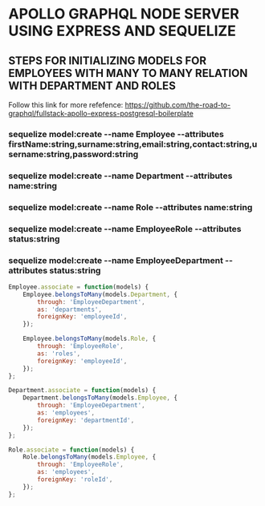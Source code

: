 # APOLLO GRAPHQL NODE SERVER USING EXPRESS AND SEQUELIZE

## STEPS FOR INITIALIZING MODELS FOR EMPLOYEES WITH MANY TO MANY RELATION WITH DEPARTMENT AND ROLES

Follow this link for more refefence:
https://github.com/the-road-to-graphql/fullstack-apollo-express-postgresql-boilerplate

### sequelize model:create --name Employee --attributes firstName:string,surname:string,email:string,contact:string,username:string,password:string

### sequelize model:create --name Department --attributes name:string

### sequelize model:create --name Role --attributes name:string

### sequelize model:create --name EmployeeRole --attributes status:string

### sequelize model:create --name EmployeeDepartment --attributes status:string

```javascript
Employee.associate = function(models) {
	Employee.belongsToMany(models.Department, {
		through: 'EmployeeDepartment',
		as: 'departments',
		foreignKey: 'employeeId',
	});

	Employee.belongsToMany(models.Role, {
		through: 'EmployeeRole',
		as: 'roles',
		foreignKey: 'employeeId',
	});
};
```

```javascript
Department.associate = function(models) {
	Department.belongsToMany(models.Employee, {
		through: 'EmployeeDepartment',
		as: 'employees',
		foreignKey: 'departmentId',
	});
};
```

```javascript
Role.associate = function(models) {
	Role.belongsToMany(models.Employee, {
		through: 'EmployeeRole',
		as: 'employees',
		foreignKey: 'roleId',
	});
};
```
